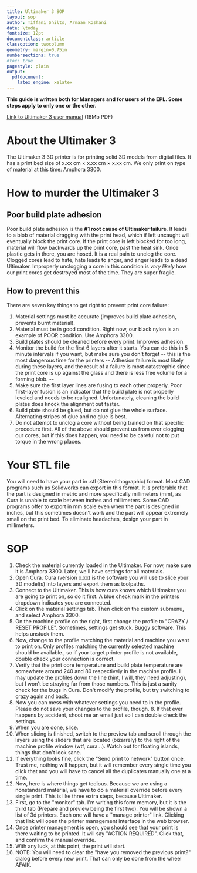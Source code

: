 ```yaml
---
title: Ultimaker 3 SOP
layout: sop
author: Tiffani Shilts, Armaan Roshani
date: \today
fontsize: 12pt
documentclass: article
classoption: twocolumn
geometry: margin=0.75in
numbersections: true
#toc: true
pagestyle: plain
output:
  pdfdocument:
    latex_engine: xelatex
---
```


**This guide is written both for Managers and for users of the EPL. Some steps apply to only one or the other.**

[Link to Ultimaker 3 user manual](https://ultimaker.com/download/61355/Ultimaker%203%20manual%20%28EN%29.pdf) (16Mb PDF)

# About the Ultimaker 3
The Ultimaker 3 3D printer is for printing solid 3D models from digital files. It has a print bed size of x.xx cm × x.xx cm × x.xx cm. We only print on type of material at this time: Amphora 3300. 

# How to murder the Ultimaker 3

## Poor build plate adhesion

Poor build plate adhesion is the **#1 root cause of Ultimaker failure**. It leads to a blob of material dragging with the print head, which if left uncaught will eventually block the print core. If the print core is left blocked for too long, material will flow backwards up the print core, past the heat sink. Once plastic gets in there, you are hosed. It is a real pain to unclog the core. Clogged cores lead to hate, hate leads to anger, and anger leads to a dead Ultimaker. Improperly unclogging a core in this condition is *very likely* how our print cores get destroyed most of the time. They are super fragile.

## How to prevent this

There are seven key things to get right to prevent print core failure:
1. Material settings must be accurate (improves build plate adhesion, prevents burnt material).
2. Material must be in good condition. Right now, our black nylon is an example of POOR condition. Use Amphora 3300.
3. Build plates should be cleaned before every print. Improves adhesion.
4. Monitor the build for the first 6 layers after it starts. You can do this in 5 minute intervals if you want, but make sure you don't forget -- this is the most dangerous time for the printers -- Adhesion failure is most likely during these layers, and the result of a failure is most catastrophic since the print core is up against the glass and there is less free volume for a forming blob. --
5. Make sure the first layer lines are fusing to each other properly. Poor first-layer fusion is an indicator that the build plate is not properly leveled and needs to be realigned. Unfortunately, cleaning the build plates does knock the alignment out faster.
6. Build plate should be glued, but do not glue the whole surface. Alternating stripes of glue and no glue is best.
7. Do not attempt to unclog a core without being trained on that specific procedure first. All of the above should prevent us from ever clogging our cores, but if this does happen, you need to be careful not to put torque in the wrong places.

# Your STL file
You will need to have your part in .stl  (Stereolithographic) format. Most CAD programs such as Solidworks can export in this format. It is preferable that the part is designed in metric and more specifically millimeters (mm), as Cura is unable to scale between inches and millimeters. 
Some CAD programs offer to export in mm scale even when the part is designed in inches, but this sometimes doesn’t work and the part will appear extremely small on the print bed. To eliminate headaches, design your part in millimeters. 

# SOP

1. Check the material currently loaded in the Ultimaker. For now, make sure it is Amphora 3300. Later, we'll have settings for all materials.
2. Open Cura. Cura (version x.xx) is the software you will use to slice your 3D model(s) into layers and export them as toolpaths. 
3. Connect to the Ultimaker. This is how cura knows which Ultimaker you are going to print on, so do it first. A blue check mark in the printers dropdown indicates you are connected.
4. Click on the material settings tab. Then click on the custom submenu, and select Amphora 3300.
5. On the machine profile on the right, first change the profile to "CRAZY / RESET PROFILE". Sometimes, settings get stuck. Buggy software. This helps unstuck them.
5. Now, change to the profile matching the material and machine you want to print on. Only profiles matching the currently selected machine should be available., so if your target printer profile is not available, double check your connection is correct.
6. Verify that the print core temperature and build plate temperature are somewhere around 240 and 80 respectively in the machine profile. I may update the profiles down the line (hint, I will, they need adjusting), but I won't be straying far from those numbers. This is just a sanity check for the bugs in Cura. Don't modify the profile, but try switching to crazy again and back.
7. Now you can mess with whatever settings you need to in the profile. Please do not save your changes to the profile, though. 8. If that ever happens by accident, shoot me an email just so I can double check the settings.
9. When you are done, slice.
10. When slicing is finished, switch to the preview tab and scroll through the layers using the sliders that are located (bizarrely) to the right of the machine profile window (wtf, cura...). Watch out for floating islands, things that don't look sane.
11. If everything looks fine, click the "Send print to network" button once. Trust me, nothing will happen, but it will remember every single time you click that and you will have to cancel all the duplicates manually one at a time.
12. Now, here is where things get tedious. Because we are using a nonstandard material, we have to do a material override before every single print. This is like three extra steps, because Ultimaker.
13. First, go to the "monitor" tab. I'm writing this form memory, but it is the third tab (Prepare and preview being the first two). You will be shown a list of 3d printers. Each one will have a "manage printer" link. Clicking that link will open the printer management interface in the web browser.
14. Once printer management is open, you should see that your print is there waiting to be printed. It will say "ACTION REQUIRED". Click that, and confirm the manual override.
15. With any luck, at this point, the print will start.
16. NOTE: You will need to clear the "have you removed the previous print?" dialog before every new print. That can only be done from the wheel AFAIK.

